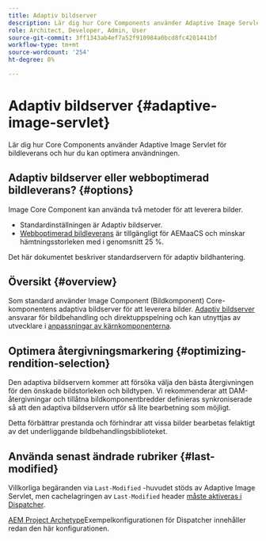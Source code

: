 ```yaml
---
title: Adaptiv bildserver
description: Lär dig hur Core Components använder Adaptive Image Servlet för bildleverans och hur du kan optimera användningen.
role: Architect, Developer, Admin, User
source-git-commit: 3ff1343ab4ef7a52f910984a0bcd8fc4201441bf
workflow-type: tm+mt
source-wordcount: '254'
ht-degree: 0%

---
```



# Adaptiv bildserver {#adaptive-image-servlet}

Lär dig hur Core Components använder Adaptive Image Servlet för bildleverans och hur du kan optimera användningen.

## Adaptiv bildserver eller webboptimerad bildleverans? {#options}

Image Core Component kan använda två metoder för att leverera bilder.

* Standardinställningen är Adaptiv bildserver.
* [Webboptimerad bildleverans](/help/developing/web-optimized-image-delivery.md) är tillgängligt för AEMaaCS och minskar hämtningsstorleken med i genomsnitt 25 %.

Det här dokumentet beskriver standardservern för adaptiv bildhantering.

## Översikt {#overview}

Som standard använder Image Component (Bildkomponent) Core-komponentens adaptiva bildserver för att leverera bilder. [Adaptiv bildserver](https://github.com/adobe/aem-core-wcm-components/wiki/The-Adaptive-Image-Servlet) ansvarar för bildbehandling och direktuppspelning och kan utnyttjas av utvecklare i [anpassningar av kärnkomponenterna](/help/developing/customizing.md).

## Optimera återgivningsmarkering {#optimizing-rendition-selection}

Den adaptiva bildservern kommer att försöka välja den bästa återgivningen för den önskade bildstorleken och bildtypen. Vi rekommenderar att DAM-återgivningar och tillåtna bildkomponentbredder definieras synkroniserade så att den adaptiva bildservern utför så lite bearbetning som möjligt.

Detta förbättrar prestanda och förhindrar att vissa bilder bearbetas felaktigt av det underliggande bildbehandlingsbiblioteket.

## Använda senast ändrade rubriker {#last-modified}

Villkorliga begäranden via `Last-Modified` -huvudet stöds av Adaptive Image Servlet, men cachelagringen av `Last-Modified` header [måste aktiveras i Dispatcher](https://experienceleague.adobe.com/docs/experience-manager-dispatcher/using/configuring/dispatcher-configuration.html?lang=en#caching-http-response-headers).

[AEM Project Archetype](/help/developing/archetype/overview.md)Exempelkonfigurationen för Dispatcher innehåller redan den här konfigurationen.
